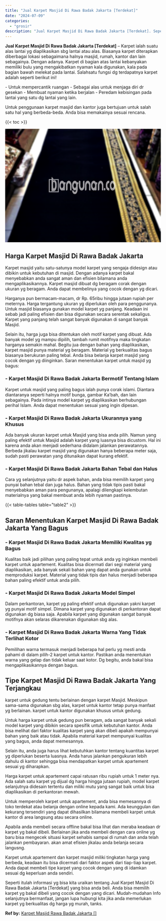 ```yaml
---
title: "Jual Karpet Masjid Di Rawa Badak Jakarta [Terdekat]"
date: "2024-07-09"
categories: 
  - "grosir"
description: "Jual Karpet Masjid Di Rawa Badak Jakarta [Terdekat]. Seperti itulah informasi yg bisa kita uraikan tentang Jual Karpet Masjid Di Rawa Badak Jakarta [Terdeka..."
---
```


**Jual Karpet Masjid Di Rawa Badak Jakarta \[Terdekat\]** – Karpet ialah suatu alas lantai yg diaplikasikan sbg lantai atau alas. Biasanya karpet diterapkan diberbagai lokasi sebagaimana halnya masjid, rumah, kantor dan lain sebagainya. Dengan adanya. Karpet di bagian atas lantai kebanyakan memiliki bulu yang mengakibatkan nyaman kala digunakan, kala pada bagian bawah melekat pada lantai. Salahsatu fungsi dg terdapatnya karpet adalah seperti berikut ini!

\- Untuk mempercantik ruangan - Sebagai alas untuk menjaga diri dr gesekan - Membuat nyaman ketika berjalan - Peredam kebisingan pada lantai yang satu dg lantai yang lain.

Untuk penggunaan karpet masjid dan kantor juga bertujuan untuk salah satu hal yang berbeda-beda. Anda bisa memakainya sesuai rencana.

{{< toc >}}

![Jual Karpet Masjid Di Rawa Badak Jakarta [Terdekat]](/images/grosir-karpet-murah-78.png)

## Harga Karpet Masjid Di Rawa Badak Jakarta

Karpet masjid yaitu satu-satunya model karpet yang sengaja didesign atau dibikin untuk kebutuhan di masjid. Dengan adanya karpet bakal menyebabkan anda sangat aman dan efisien bilamana anda mengaplikasikannya. Karpet masjid dibuat dg beragam corak dengan ukuran yg beragam. Anda dapat membelinya yang cocok dengan yg dicari.

Harganya pun bermacam-macam, dr Rp. 65ribu hingga jutaan rupiah per meternya. Harga tergantung ukuran yg diperlukan oleh para penggunanya. Untuk masjid biasanya gunakan model karpet yg panjang. Keadaan ini sebab jadi paling efisien dan bisa digunakan secara serentak sekaligus. Karpet yang panjang telah sangat banyak digunakan di sangat banyak Masjid.

Selain itu, harga juga bisa ditentukan oleh motif karpet yang dibuat. Ada banyak model yg mampu dipilih, tambah rumit motifnya maka tingkatan harganya semakin mahal. Begitu jua dengan bahan yang diaplikasikan, karpet masjid punya material yg beragam. Material yg berkualitas bagus biasanya berukuran paling tebal. Anda bisa belanja karpet masjid yang cocok dengan yg diinginkan. Saran menentukan karpet untuk masjid yg bagus:

### \- Karpet Masjid Di Rawa Badak Jakarta Bermotif Tentang Islam

Karpet untuk masjid yang paling bagus ialah punya corak islami. Diantara diantaranya seperti halnya motif bunga, gambar Ka’bah, dan lain sebagainya. Pada intinya model karpet yg diaplikasikan berhubungan perihal Islam. Anda dapat menentukan sesuai yang ingin dipesan.

### \- Karpet Masjid Di Rawa Badak Jakarta Ukurannya yang Khusus

Ada banyak ukuran karpet untuk Masjid yang bisa anda pilih. Namun yang paling efektif untuk Masjid adalah karpet yang luasnya bisa dicustom. Hal ini karena anda akan menjadi sederhana didalam jalankan perawatannya. Berbeda jikalau karpet masjid yang digunakan hanya beberapa meter saja, sudah pasti perawatan yang ditunaikan dapat kurang efektif.

### \- Karpet Masjid Di Rawa Badak Jakarta Bahan Tebal dan Halus

Cara yg selanjutnya yaitu dr aspek bahan, anda bisa memilih karpet yang punyai bahan tebal dan juga halus. Bahan yang tidak tipis pasti bakal menyebabkan aman para pengunanya, apalagi dilengkapi kelembutan materialnya yang bakal membuat anda lebih nyaman pastinya.

{{< table-tables table="table2" >}}

## Saran Menentukan Karpet Masjid Di Rawa Badak Jakarta Yang Bagus

### \- Karpet Masjid Di Rawa Badak Jakarta Memiliki Kwalitas yg Bagus

Kualitas baik jadi pilihan yang paling tepat untuk anda yg inginkan membeli karpet untuk apartement. Kualitas bisa dicermati dari segi material yang diaplikasikan, ada banyak sekali bahan yang dapat anda gunakan untuk memproduksi karpet. Material yang tidak tipis dan halus menjadi beberapa bahan paling efektif untuk anda pilih.

### \- Karpet Masjid Di Rawa Badak Jakarta Model Simpel

Dalam perkantoran, karpet yg paling efektif untuk digunakan yakni karpet yg punyai motif simpel. Dimana karpet yang digunakan di perkantoran dapat digunakan dg biasa saja. Apabila karpet yang digunakan sangat banyak motifnya akan selaras dikarenakan digunakan sbg alas.

### \- Karpet Masjid Di Rawa Badak Jakarta Warna Yang Tidak Terlihat Kotor

Pemilihan warna termasuk menjadi beberapa hal perlu yg mesti anda pahami di dalam pilih-2 karpet untuk kantor. Pastikan anda menentukan warna yang gelap dan tidak keluar saat kotor. Dg begitu, anda bakal bisa mengaplikasikannya dengan bagus.

## Tipe Karpet Masjid Di Rawa Badak Jakarta Yang Terjangkau

karpet untuk gedung tentu berlainan dengan karpet Masjid. Meskipun sama-sama digunakan sbg alas, karpet untuk kantor tetap punya manfaat yg berlainan. karpet untuk kantor digunakan khusus untuk gedung.

Untuk harga karpet untuk gedung pun beragam, ada sangat banyak sekali model karpet yang dibikin secara spesifik untuk kebutuhan kantor. Anda bisa melihat dari faktor kualitas karpet yang akan dibeli apakah mempunyai bahan yang baik atau tidak. Apabila material karpet mempunyai kualitas yang bagus, anda dapat memesannya.

Selain itu, anda juga harus lihat kebutuhkan kantor tentang kuantitas karpet yg diperlukan beserta luasnya. Anda harus jalankan pengukuran lebih dahulu di kantor sehingga bisa mendapatkan karpet untuk apartement sesuai yg diharapkan.

Harga karpet untuk apartement capai ratusan ribu rupiah untuk 1 meter nya. Ada salah satu karpet yg dijual dg harga hingga jutaan rupiah, model karpet selanjutnya didesain tertentu dan miliki mutu yang sangat baik untuk bisa diaplikasikan di perkantoran mewah.

Untuk memperoleh karpet untuk apartement, anda bisa memesannya di toko terdekat atau belanja dengan online kepada kami. Ada keunggulan dan kekurang tersendiri yang dapat dihasilkan bilamana membeli karpet untuk kantor di area langsung atau secara online.

Apabila anda membeli secara offline bakal bisa lihat dan meraba keadaan dr karpet yg bakal dibeli. Berlainan jika anda membeli dengan cara online yg baru bisa mengecek situasi karpet sehabis sampai di rumah dan anda telah jalankan pembayaran. akan amat efisien jikalau anda belanja secara langusng.

Karpet untuk apartement dan karpet masjid miliki tingkatan harga yang berbeda, keadaan itu bisa dicermati dari faktor aspek dari tiap-tiap karpet. Anda dapat membeli tipe karpet yang cocok dengan yang di idamkan sesuai dg keperluan anda sendiri.

Seperti itulah informasi yg bisa kita uraikan tentang Jual Karpet Masjid Di Rawa Badak Jakarta \[Terdekat\] yang bisa anda beli. Anda bisa memilih karpet yg bakal dibeli yang cocok dengan yang dicari. Mudah-mudahan Info selanjutnya bermanfaat, jangan lupa hubungi kita jika anda memerlukan karpet yg berkualitas dg harga yg murah, tanks.

**Ref by:**  [Karpet Masjid Rawa Badak Jakarta []](https://id.wikipedia.org/wiki/Karpet)
